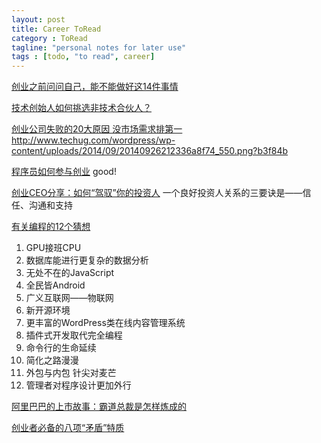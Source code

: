```yaml
---
layout: post
title: Career ToRead
category : ToRead
tagline: "personal notes for later use"
tags : [todo, "to read", career]
---
```


[创业之前问问自己，能不能做好这14件事情](http://www.techug.com/14-things-you-better-love-before-becoming-an-entrepreneur)

[技术创始人如何挑选非技术合伙人？](http://www.techug.com/how-to-choose-founder)

[创业公司失败的20大原因 没市场需求排第一](http://www.techug.com/reasons-of-startup-fail)
http://www.techug.com/wordpress/wp-content/uploads/2014/09/20140926212336a8f74_550.png?b3f84b

[程序员如何参与创业](http://www.techug.com/programmer-and-startup) good!

[创业CEO分享：如何“驾驭”你的投资人](http://www.iteye.com/news/29474)
一个良好投资人关系的三要诀是——信任、沟通和支持

[有关编程的12个猜想](http://www.iteye.com/news/29498)
1. GPU接班CPU
2. 数据库能进行更复杂的数据分析
3. 无处不在的JavaScript
4. 全民皆Android 
5. 广义互联网——物联网
6. 新开源环境
7. 更丰富的WordPress类在线内容管理系统
8. 插件式开发取代完全编程  
9. 命令行的生命延续
10. 简化之路漫漫
11. 外包与内包 针尖对麦芒
12. 管理者对程序设计更加外行


[阿里巴巴的上市故事：霸道总裁是怎样炼成的](http://www.36kr.com/p/215464.html)

[创业者必备的八项“矛盾”特质](http://www.36kr.com/p/215490.html)









